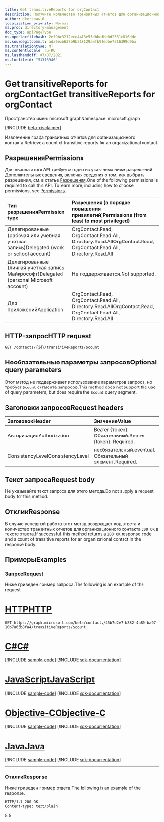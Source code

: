 ```yaml
---
title: Get transitiveReports for orgContact
description: Получите количество транзитных отчетов для организационного контакта.
author: dkershaw10
localization_priority: Normal
ms.prod: directory-management
doc_type: apiPageType
ms.openlocfilehash: 2ef9be3212ece4478e53dbbedbb0d2531e816dde
ms.sourcegitcommit: ada6eab637b9b318129aefb98edbe7316399d9ba
ms.translationtype: MT
ms.contentlocale: ru-RU
ms.lasthandoff: 07/07/2021
ms.locfileid: "53316946"
---
```

# <a name="get-transitivereports-for-orgcontact"></a><span data-ttu-id="518ec-103">Get transitiveReports for orgContact</span><span class="sxs-lookup"><span data-stu-id="518ec-103">Get transitiveReports for orgContact</span></span>

<span data-ttu-id="518ec-104">Пространство имен: microsoft.graph</span><span class="sxs-lookup"><span data-stu-id="518ec-104">Namespace: microsoft.graph</span></span>

[!INCLUDE [beta-disclaimer](../../includes/beta-disclaimer.md)]

<span data-ttu-id="518ec-105">Извлечение графа транзитных отчетов для организационного контакта.</span><span class="sxs-lookup"><span data-stu-id="518ec-105">Retrieve a count of transitive reports for an organizational contact.</span></span>

## <a name="permissions"></a><span data-ttu-id="518ec-106">Разрешения</span><span class="sxs-lookup"><span data-stu-id="518ec-106">Permissions</span></span>

<span data-ttu-id="518ec-p101">Для вызова этого API требуется одно из указанных ниже разрешений. Дополнительные сведения, включая сведения о том, как выбрать разрешения, см. в статье [Разрешения](/graph/permissions-reference).</span><span class="sxs-lookup"><span data-stu-id="518ec-p101">One of the following permissions is required to call this API. To learn more, including how to choose permissions, see [Permissions](/graph/permissions-reference).</span></span>


| <span data-ttu-id="518ec-109">Тип разрешения</span><span class="sxs-lookup"><span data-stu-id="518ec-109">Permission type</span></span> | <span data-ttu-id="518ec-110">Разрешения (в порядке повышения привилегий)</span><span class="sxs-lookup"><span data-stu-id="518ec-110">Permissions (from least to most privileged)</span></span> |
|:--------------------|:---------------------------------------------------------|
| <span data-ttu-id="518ec-111">Делегированные (рабочая или учебная учетная запись)</span><span class="sxs-lookup"><span data-stu-id="518ec-111">Delegated (work or school account)</span></span> | <span data-ttu-id="518ec-112">OrgContact.Read, OrgContact.Read.All, Directory.Read.All</span><span class="sxs-lookup"><span data-stu-id="518ec-112">OrgContact.Read, OrgContact.Read.All, Directory.Read.All</span></span> |
| <span data-ttu-id="518ec-113">Делегированные (личная учетная запись Майкрософт)</span><span class="sxs-lookup"><span data-stu-id="518ec-113">Delegated (personal Microsoft account)</span></span> | <span data-ttu-id="518ec-114">Не поддерживается.</span><span class="sxs-lookup"><span data-stu-id="518ec-114">Not supported.</span></span> |
| <span data-ttu-id="518ec-115">Для приложений</span><span class="sxs-lookup"><span data-stu-id="518ec-115">Application</span></span> | <span data-ttu-id="518ec-116">OrgContact.Read, OrgContact.Read.All, Directory.Read.All</span><span class="sxs-lookup"><span data-stu-id="518ec-116">OrgContact.Read, OrgContact.Read.All, Directory.Read.All</span></span> |

## <a name="http-request"></a><span data-ttu-id="518ec-117">HTTP-запрос</span><span class="sxs-lookup"><span data-stu-id="518ec-117">HTTP request</span></span>

<!-- { "blockType": "ignored" } -->
```http
GET /contacts/{id}/transitiveReports/$count
```

## <a name="optional-query-parameters"></a><span data-ttu-id="518ec-118">Необязательные параметры запросов</span><span class="sxs-lookup"><span data-stu-id="518ec-118">Optional query parameters</span></span>

<span data-ttu-id="518ec-119">Этот метод не поддерживает использование параметров запроса, но требует `$count` сегмента запросов.</span><span class="sxs-lookup"><span data-stu-id="518ec-119">This method does not support the use of query parameters, but does require the `$count` query segment.</span></span>

## <a name="request-headers"></a><span data-ttu-id="518ec-120">Заголовки запросов</span><span class="sxs-lookup"><span data-stu-id="518ec-120">Request headers</span></span>

| <span data-ttu-id="518ec-121">Заголовок</span><span class="sxs-lookup"><span data-stu-id="518ec-121">Header</span></span>       | <span data-ttu-id="518ec-122">Значение</span><span class="sxs-lookup"><span data-stu-id="518ec-122">Value</span></span> |
|:---------------|:--------|
| <span data-ttu-id="518ec-123">Авторизация</span><span class="sxs-lookup"><span data-stu-id="518ec-123">Authorization</span></span>  | <span data-ttu-id="518ec-p102">Bearer {токен}. Обязательный.</span><span class="sxs-lookup"><span data-stu-id="518ec-p102">Bearer {token}. Required.</span></span>  |
| <span data-ttu-id="518ec-126">ConsistencyLevel</span><span class="sxs-lookup"><span data-stu-id="518ec-126">ConsistencyLevel</span></span> | <span data-ttu-id="518ec-127">необязательный.</span><span class="sxs-lookup"><span data-stu-id="518ec-127">eventual.</span></span> <span data-ttu-id="518ec-128">Обязательный элемент.</span><span class="sxs-lookup"><span data-stu-id="518ec-128">Required.</span></span> |

## <a name="request-body"></a><span data-ttu-id="518ec-129">Текст запроса</span><span class="sxs-lookup"><span data-stu-id="518ec-129">Request body</span></span>

<span data-ttu-id="518ec-130">Не указывайте текст запроса для этого метода.</span><span class="sxs-lookup"><span data-stu-id="518ec-130">Do not supply a request body for this method.</span></span>

## <a name="response"></a><span data-ttu-id="518ec-131">Отклик</span><span class="sxs-lookup"><span data-stu-id="518ec-131">Response</span></span>

<span data-ttu-id="518ec-132">В случае успешной работы этот метод возвращает код ответа и количество транзитных отчетов для организационного контакта `200 OK` в тексте ответа.</span><span class="sxs-lookup"><span data-stu-id="518ec-132">If successful, this method returns a `200 OK` response code and a count of transitive reports for an organizational contact in the response body.</span></span>

## <a name="examples"></a><span data-ttu-id="518ec-133">Примеры</span><span class="sxs-lookup"><span data-stu-id="518ec-133">Examples</span></span>

### <a name="request"></a><span data-ttu-id="518ec-134">Запрос</span><span class="sxs-lookup"><span data-stu-id="518ec-134">Request</span></span>

<span data-ttu-id="518ec-135">Ниже приведен пример запроса.</span><span class="sxs-lookup"><span data-stu-id="518ec-135">The following is an example of the request.</span></span>


# <a name="http"></a>[<span data-ttu-id="518ec-136">HTTP</span><span class="sxs-lookup"><span data-stu-id="518ec-136">HTTP</span></span>](#tab/http)
<!-- {
  "blockType": "request",
  "name": "get_transitivereports"
}-->
```msgraph-interactive
GET https://graph.microsoft.com/beta/contacts/45b7d2e7-b882-4a80-ba97-10b7a63b8fa4/transitiveReports/$count
```
# <a name="c"></a>[<span data-ttu-id="518ec-137">C#</span><span class="sxs-lookup"><span data-stu-id="518ec-137">C#</span></span>](#tab/csharp)
[!INCLUDE [sample-code](../includes/snippets/csharp/get-transitivereports-csharp-snippets.md)]
[!INCLUDE [sdk-documentation](../includes/snippets/snippets-sdk-documentation-link.md)]

# <a name="javascript"></a>[<span data-ttu-id="518ec-138">JavaScript</span><span class="sxs-lookup"><span data-stu-id="518ec-138">JavaScript</span></span>](#tab/javascript)
[!INCLUDE [sample-code](../includes/snippets/javascript/get-transitivereports-javascript-snippets.md)]
[!INCLUDE [sdk-documentation](../includes/snippets/snippets-sdk-documentation-link.md)]

# <a name="objective-c"></a>[<span data-ttu-id="518ec-139">Objective-C</span><span class="sxs-lookup"><span data-stu-id="518ec-139">Objective-C</span></span>](#tab/objc)
[!INCLUDE [sample-code](../includes/snippets/objc/get-transitivereports-objc-snippets.md)]
[!INCLUDE [sdk-documentation](../includes/snippets/snippets-sdk-documentation-link.md)]

# <a name="java"></a>[<span data-ttu-id="518ec-140">Java</span><span class="sxs-lookup"><span data-stu-id="518ec-140">Java</span></span>](#tab/java)
[!INCLUDE [sample-code](../includes/snippets/java/get-transitivereports-java-snippets.md)]
[!INCLUDE [sdk-documentation](../includes/snippets/snippets-sdk-documentation-link.md)]

---


### <a name="response"></a><span data-ttu-id="518ec-141">Отклик</span><span class="sxs-lookup"><span data-stu-id="518ec-141">Response</span></span>

<span data-ttu-id="518ec-142">Ниже приведен пример ответа.</span><span class="sxs-lookup"><span data-stu-id="518ec-142">The following is an example of the response.</span></span>
<!-- {
  "blockType": "response"
} -->
```http
HTTP/1.1 200 OK
Content-type: text/plain
```

<span data-ttu-id="518ec-143">5 </span><span class="sxs-lookup"><span data-stu-id="518ec-143">5</span></span>

<!-- uuid: 8fcb5dbc-d5aa-4681-8e31-b001d5168d79
2015-10-25 14:57:30 UTC -->
<!--
{
  "type": "#page.annotation",
  "description": "Get transitiveReports",
  "keywords": "",
  "section": "documentation",
  "tocPath": "",
  "suppressions": [
  ]
}
-->

